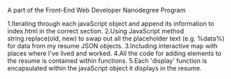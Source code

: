 
A part of the Front-End Web Developer Nanodegree Program

 1.Iterating through each javaScript object and append its information to index.html in the correct section.
 2.Using JavaScript method string.replace(old, new) to swap out all the placeholder text (e.g. %data%) for data from my resume JSON objects.
 3.Including interactive map with places where I've lived and worked.
 4.All the code for adding elements to the resume is contained within functions.
 5.Each 'display' function is encapsulated within the javaScript object it displays in the resume.
